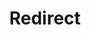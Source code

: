 ﻿---
layout: src/layouts/Redirect.astro
title: Redirect
redirect: https://octopus.com/docs/octopus-rest-api/examples/deployment-process/add-environment-to-step
pubDate:  2023-01-01
navSearch: false
navSitemap: false
navMenu: false
---

